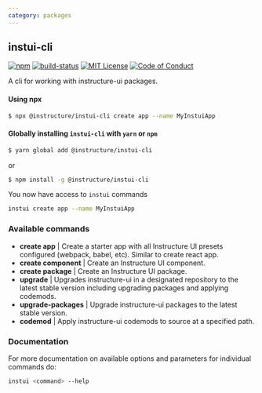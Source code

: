```yaml
---
category: packages
---
```


## instui-cli

[![npm][npm]][npm-url]
[![build-status][build-status]][build-status-url]
[![MIT License][license-badge]][LICENSE]
[![Code of Conduct][coc-badge]][coc]

A cli for working with instructure-ui packages.

#### Using npx
```bash
$ npx @instructure/instui-cli create app --name MyInstuiApp
```

#### Globally installing `instui-cli` with `yarn` or `npm`
```bash
$ yarn global add @instructure/instui-cli
```
or
```bash
$ npm install -g @instructure/instui-cli
```
You now have access to `instui` commands
```bash
instui create app --name MyInstuiApp
```

### Available commands
* __create app__ | Create a starter app with all Instructure UI presets configured (webpack, babel, etc). Similar to create react app.
* __create component__ | Create an Instructure UI component.
* __create package__ | Create an Instructure UI package.
* __upgrade__ | Upgrades instructure-ui in a designated repository to the latest stable version including upgrading packages and applying codemods.
* __upgrade-packages__ | Upgrade instructure-ui packages to the latest stable version.
* __codemod__ | Apply instructure-ui codemods to source at a specified path.

### Documentation

For more documentation on available options and parameters for individual commands do:

```sh
instui <command> --help
```

[npm]: https://img.shields.io/npm/v/@instructure/instui-cli.svg
[npm-url]: https://npmjs.com/package/@instructure/instui-cli

[build-status]: https://travis-ci.org/instructure/instructure-ui.svg?branch=master
[build-status-url]: https://travis-ci.org/instructure/instructure-ui "Travis CI"

[license-badge]: https://img.shields.io/npm/l/instructure-ui.svg?style=flat-square
[license]: https://github.com/instructure/instructure-ui/blob/master/LICENSE

[coc-badge]: https://img.shields.io/badge/code%20of-conduct-ff69b4.svg?style=flat-square
[coc]: https://github.com/instructure/instructure-ui/blob/master/CODE_OF_CONDUCT.md
